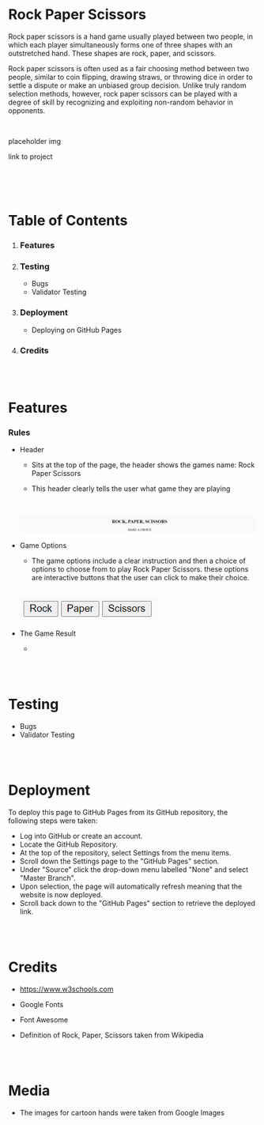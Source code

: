 # Rock Paper Scissors
Rock paper scissors is a hand game usually played between two people, in which each player simultaneously forms one of three shapes with an outstretched hand. These shapes are rock, paper, and scissors. 

Rock paper scissors is often used as a fair choosing method between two people, similar to coin flipping, drawing straws, or throwing dice in order to settle a dispute or make an unbiased group decision. Unlike truly random selection methods, however, rock paper scissors can be played with a degree of skill by recognizing and exploiting non-random behavior in opponents.

<br>

placeholder img 

link to project 

<br>
<br>
<br>

# Table of Contents

1. ### Features

2. ### Testing
    * Bugs
    * Validator Testing 

3. ### Deployment
    * Deploying on GitHub Pages 

4. ### Credits

<br>
<br>

# Features

### Rules
* Header
  
  * Sits at the top of the page, the header shows the games name: Rock Paper Scissors
  
  * This header clearly tells the user what game they are playing

   <br>

  ![GitHub Logo](assets/images/heading.png)

* Game Options

   * The game options include a clear instruction and then a choice of options to choose from to play Rock Paper Scissors. these options are interactive buttons that the user can click to make their choice. 

   <br>

    ![GitHub Logo](assets/images/buttons.png)

* The Game Result

   * 
<br>
<br>



# Testing 
* Bugs 
* Validator Testing

<br>
<br>

# Deployment

To deploy this page to GitHub Pages from its GitHub repository, the following steps were taken:

* Log into GitHub or create an account.
* Locate the GitHub Repository.
* At the top of the repository, select Settings from the menu items.
* Scroll down the Settings page to the "GitHub Pages" section.
* Under "Source" click the drop-down menu labelled "None" and select "Master Branch".
* Upon selection, the page will automatically refresh meaning that the website is now deployed.
* Scroll back down to the "GitHub Pages" section to retrieve the deployed link.


<br>
<br>

# Credits 
* https://www.w3schools.com

* Google Fonts

* Font Awesome

* Definition of Rock, Paper, Scissors taken from Wikipedia

<br>
<br>

# Media 

*  The images for cartoon hands were taken from Google Images
 


